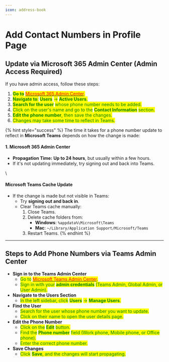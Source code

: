 ```yaml
---
icon: address-book
---
```


# Add Contact Numbers in Profile Page

## Update via Microsoft 365 Admin Center (Admin Access Required)

If you have admin access, follow these steps:

1. <mark style="color:green;">**Go to**</mark> [<mark style="color:red;">Microsoft 365 Admin Center</mark>](https://admin.microsoft.com/)<mark style="color:red;">.</mark>
2. <mark style="color:green;">**Navigate to**</mark><mark style="color:green;">:</mark> <mark style="color:green;"></mark><mark style="color:green;">**Users**</mark> <mark style="color:green;"></mark><mark style="color:green;">→</mark> <mark style="color:green;"></mark><mark style="color:green;">**Active Users**</mark><mark style="color:green;">.</mark>
3. <mark style="color:green;">**Search for the user**</mark> <mark style="color:green;"></mark><mark style="color:green;">whose phone number needs to be added.</mark>
4. <mark style="color:green;">Click on the user's name and go to the</mark> <mark style="color:green;"></mark><mark style="color:green;">**Contact Information**</mark> <mark style="color:green;"></mark><mark style="color:green;">section.</mark>
5. <mark style="color:green;">**Edit the phone number**</mark><mark style="color:green;">, then save the changes.</mark>
6. <mark style="color:green;">Changes may take some time to reflect in Teams.</mark>

{% hint style="success" %}
The time it takes for a phone number update to reflect in **Microsoft Teams** depends on how the change is made:

#### **1. Microsoft 365 Admin Center**

* **Propagation Time:** **Up to 24 hours**, but usually within a few hours.
* If it's not updating immediately, try signing out and back into Teams.

\


#### **Microsoft Teams Cache Update**

* If the change is made but not visible in Teams:
  * Try **signing out and back in**.
  * Clear Teams cache manually:
    1. Close Teams.
    2. Delete cache folders from:
       * **Windows**: `%appdata%\Microsoft\Teams`
       * **Mac**: `~/Library/Application Support/Microsoft/Teams`
    3. Restart Teams.
{% endhint %}



***

## Steps to Add Phone Numbers via Teams Admin Center

* **Sign in to the Teams Admin Center**
  * <mark style="color:green;">Go to</mark> [<mark style="color:red;">Microsoft Teams Admin Center</mark>](https://admin.teams.microsoft.com/)<mark style="color:green;">.</mark>
  * <mark style="color:green;">Sign in with your</mark> <mark style="color:green;"></mark><mark style="color:green;">**admin credentials**</mark> <mark style="color:green;"></mark><mark style="color:green;">(Teams Admin, Global Admin, or User Admin).</mark>
* **Navigate to the Users Section**
  * <mark style="color:green;">In the left sidebar, click</mark> <mark style="color:green;"></mark><mark style="color:green;">**Users**</mark> <mark style="color:green;"></mark><mark style="color:green;">→</mark> <mark style="color:green;"></mark><mark style="color:green;">**Manage Users**</mark><mark style="color:green;">.</mark>
* **Find the User**
  * <mark style="color:green;">Search for the user whose phone number you want to update.</mark>
  * <mark style="color:green;">Click on their name to open the user details page.</mark>
* **Edit the Phone Number**
  * <mark style="color:green;">Click on the</mark> <mark style="color:green;"></mark><mark style="color:green;">**Edit**</mark> <mark style="color:green;"></mark><mark style="color:green;">button.</mark>
  * <mark style="color:green;">Find the</mark> <mark style="color:green;"></mark><mark style="color:green;">**Phone number**</mark> <mark style="color:green;"></mark><mark style="color:green;">field (Work phone, Mobile phone, or Office phone).</mark>
  * <mark style="color:green;">Enter the correct phone number.</mark>
* **Save Changes**
  * <mark style="color:green;">Click</mark> <mark style="color:green;"></mark><mark style="color:green;">**Save**</mark><mark style="color:green;">, and the changes will start propagating.</mark>

